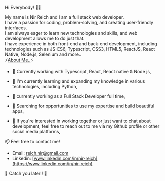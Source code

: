 [<i class="fa fa-linkedin"></i>](https://www.linkedin.com/in/nir-reich)

Hi Everybody! 👋🏼

My name is Nir Reich and I am a full stack web developer.
</br>
I have a passion for coding, problem-solving, and creating user-friendly interfaces. 
</br>
I am always eager to learn new technologies and skills, and web development allows me to do just that.
</br>
I have experience in both front-end and back-end development, including technologies such as JS-ES6, Typescript, CSS3, HTML5, ReactJS, React Native, Node.js, Selenium and more..
</br>
⚡<ins>About Me..</ins>⚡

* 🔭 Currently working with Typescript, React, React native & Node js,

* 🌱 I'm currently learning and expanding my knowledge in various technologies, including Python,

* 🌱 currently working as a Full Stack Developer full time,

* 🤔 Searching for opportunities to use my expertise and build beautiful apps,

* 🔭 If you're interested in working together or just want to chat about development, feel free to reach out to me via my Github profile or other social media platforms,

📫 Feel free to contact me!
* Email: [reich.nir@gmail.com](mailto:reich.nir@gmail.com)
* Linkedin: [www.linkedin.com/in/nir-reich](https://www.linkedin.com/in/nir-reich)


🖖 Catch you later!! 🖖



